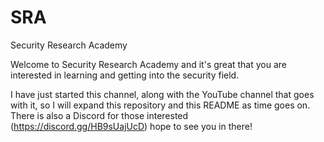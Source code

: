 # SRA
Security Research Academy

Welcome to Security Research Academy and it's great that you are interested in learning and getting into the security field.

I have just started this channel, along with the YouTube channel that goes with it, so I will expand this repository and this README as time goes on. There is also a Discord for those interested (https://discord.gg/HB9sUajUcD) hope to see you in there!
